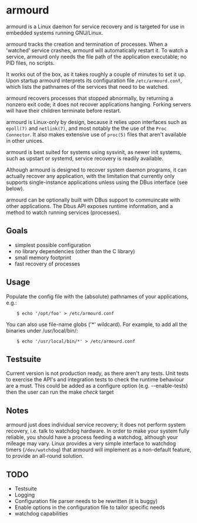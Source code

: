 armourd
=======

armourd is a Linux daemon for service recovery and is targeted for use in
embedded systems running GNU/Linux.

armourd tracks the creation and termination of processes. When a 'watched'
service crashes, armourd will automatically restart it.  To watch a service,
armourd only needs the file path of the application executable; no PID files,
no scripts.
 
It works out of the box, as it takes roughly a couple of minutes to set it up.
Upon startup armourd interprets its configuration file `/etc/armourd.conf`,
which lists the pathnames of the services that need to be watched.

armourd recovers processes that stopped abnormally, by returning a nonzero exit
code; it does not recover applications hanging.  Forking servers will have
their children terminate before restart.

armourd is Linux-only by design, because it relies upon interfaces such as
`epoll(7)` and `netlink(7)`, and most notably the the use of the `Proc
Connector`. It also makes extensive use of `proc(5)` files that aren't
available in other unices.

armourd is best suited for systems using sysvinit, as newer init systems, such
as upstart or systemd, service recovery is readily available.

Although armourd is designed to recover system daemon programs, it can actually
recover any application, with the limitation that currently only supports
single-instance applications unless using the DBus interface (see below).

armourd can be optionally built with DBus support to commuincate with other
applications. The Dbus API exposes runtime information, and a method to watch
running services (processes). 

Goals
-----

* simplest possible configuration
* no library dependencies (other than the C library)
* small memory footprint
* fast recovery of processes


Usage
-----

Populate the config file with the (absolute) pathnames of your applications,
e.g.:

        $ echo '/opt/foo' > /etc/armourd.conf

You can also use file-name globs ('*' wildcard). For example, to add all the
binaries under /usr/local/bin/:

        $ echo '/usr/local/bin/*' > /etc/armourd.conf


Testsuite
---------

Current version is not production ready, as there aren't any tests.  Unit tests
to exercise the API's and integration tests to check the runtime behaviour are
a must.  This could be added as a configure option (e.g. --enable-tests) then
the user can run the make *check* target

Notes
-----

armourd just does individual service recovery; it does not perform system
recovery, i.e. talk to watchdog hardware.  In order to make your system fully
reliable, you should have a process feeding a watchdog, although your mileage
may vary.  Linux provides a very simple interface to watchdog timers
(`/dev/watchdog`) that armourd will implement as a non-default feature, to
provide an all-round solution.

TODO
----

* Testsuite
* Logging
* Configuration file parser needs to be rewritten (it is buggy)
* Enable options in the configuration file to tailor specific needs
* watchdog capabilities

